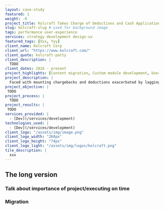 ```yaml
---
layout: case-study
featured: 1
weight: -6
project_title: Kolcraft Takes Charge of Deductions and Cash Application
slug: kolcraft-slug # used for background image
tags: performance user-experience
services: strategy development design-ux
featured_tags: [Xxx, Yyy]
client_name: Kolcraft Corp
client_url: "https://www.kolcraft.com/"
client_quote: kolcraft-patty
client_description: |
  TODO
client_dates: 2016 - present
project_highlights: [Content migration, Custom module development, User experience enhancement, Dockerized deployment]
project_description: |
  Faced with mounting chargebacks and deductions exacerbated by lagging cash application times, this Chicago-based manufacturer was able to slash processing time while boosting credit and A/R performance using an automated solution.
project_objective: |
 TODO
project_process: |
  TODO
project_results: |
 TODO
services_provided: |
  - [Dev](/services/development)
technologies_used: |
  - [Dev](/services/development)
client_logo: "/assets/img/image.png"
client_logo_width: "268px"
client_logo_height: "74px"
client_logo_light: "/assets/img/logos/kolcraft.png"
tile_description: |
  xxx
---
```


## The long version

### Talk about importance of project/executing on time

### Migration

